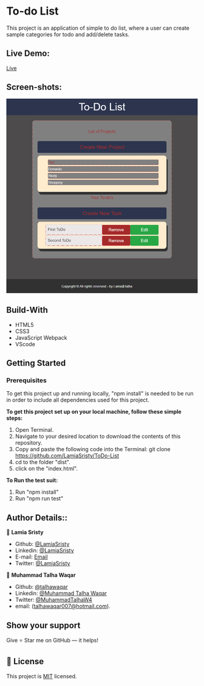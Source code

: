 # To-do List

This project is an application of simple to do list, where a user can create sample categories for todo and add/delete tasks.

## Live Demo:
[Live](https://raw.githack.com/LamiaSristy/Todo-list/development/dist/index.html)

## Screen-shots:
<img src="assets/images/ss1.png">

## Build-With

- HTML5
- CSS3
- JavaScript Webpack
- VScode


## Getting Started

### Prerequisites

To get this project up and running locally, "npm install" is needed to be run in order to include all dependencies used for this project.

**To get this project set up on your local machine, follow these simple steps:**

1. Open Terminal.
2. Navigate to your desired location to download the contents of this repository.
3. Copy and paste the following code into the Terminal: git clone https://github.com/LamiaSristy/ToDo-List
4. cd to the folder "dist".
5. click on the "index.html".

**To Run the test suit:**

1. Run "npm install"
2. Run "npm run test"


## Author Details::

👤 **Lamia Sristy**

- Github: [@LamiaSristy](https://github.com/LamiaSristy)
- Linkedin: [@LamiaSristy](https://www.linkedin.com/in/lamia-hemayet-sristy/)
- E-mail: <a href="mailto:lamiasristy@gmail.com?subject=Hello Lamia!">Email</a>  
- Twitter: [@LamiaSristy](https://twitter.com/lsristy1)

👤 **Muhammad Talha Waqar**

- Github: [@talhawaqar](https://github.com/talhawaqar)
- Linkedin: [@Muhammad Talha Waqar](https://www.linkedin.com/in/talha-waqar-977257145/)
- Twitter: [@MuhammadTalhaW4](https://twitter.com/MuhammadTalhaW4)
- email: (talhawaqar007@hotmail.com).


## Show your support

Give ⭐ Star me on GitHub — it helps!

## 📝 License

This project is [MIT](lic.url) licensed.
